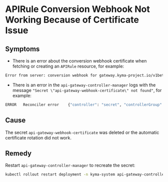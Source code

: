 # APIRule Conversion Webhook Not Working Because of Certificate Issue

## Symptoms

- There is an error about the conversion webhook certificate when fetching or creating an `APIRule` resource, for example:
```bash
Error from server: conversion webhook for gateway.kyma-project.io/v1beta1, Kind=APIRule failed: Post "https://api-gateway-webhook-service.kyma-system.svc:9443/convert?timeout=30s": x509: certificate has expired or is not yet valid
```


- There is an error in the `api-gateway-controller-manager` logs with the message `"Secret \"api-gateway-webhook-certificate\" not found"`, for example:    
```bash
ERROR	Reconciler error	{"controller": "secret", "controllerGroup": "", "controllerKind": "Secret", "Secret": {"name":"api-gateway-webhook-certificate","namespace":"kyma-system"}, "namespace": "kyma-system", "name": "api-gateway-webhook-certificate", "reconcileID": "a808b99f-6db6-47f5-a82e-8176811238ac", "error": "Secret \"api-gateway-webhook-certificate\" not found"}
```

## Cause

The secret `api-gateway-webhook-certificate` was deleted or the automatic certificate rotation did not work.

## Remedy

Restart `api-gateway-controller-manager` to recreate the secret:

```bash
kubectl rollout restart deployment -n kyma-system api-gateway-controller-manager
```
